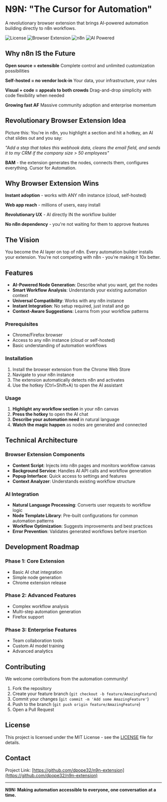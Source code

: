 # N9N: "The Cursor for Automation"

A revolutionary browser extension that brings AI-powered automation building directly to n8n workflows.

![License](https://img.shields.io/badge/license-MIT-blue.svg)
![Browser Extension](https://img.shields.io/badge/Browser-Extension-orange)
![n8n](https://img.shields.io/badge/n8n-Compatible-green)
![AI Powered](https://img.shields.io/badge/AI-Powered-blue)

## Why n8n IS the Future

**Open source = extensible**
Complete control and unlimited customization possibilities

**Self-hosted = no vendor lock-in**
Your data, your infrastructure, your rules

**Visual + code = appeals to both crowds**
Drag-and-drop simplicity with code flexibility when needed

**Growing fast AF**
Massive community adoption and enterprise momentum

## Revolutionary Browser Extension Idea

Picture this: You're in n8n, you highlight a section and hit a hotkey, an AI chat slides out and you say:

*"Add a step that takes this webhook data, cleans the email field, and sends it to my CRM if the company size > 50 employees"*

**BAM** - the extension generates the nodes, connects them, configures everything. Cursor for Automation.

## Why Browser Extension Wins

**Instant adoption** - works with ANY n8n instance (cloud, self-hosted)

**Web app reach** - millions of users, easy install

**Revolutionary UX** - AI directly IN the workflow builder

**No n8n dependency** - you're not waiting for them to approve features

## The Vision

You become the AI layer on top of n8n. Every automation builder installs your extension. You're not competing with n8n - you're making it 10x better.

## Features

- **AI-Powered Node Generation**: Describe what you want, get the nodes
- **Smart Workflow Analysis**: Understands your existing automation context
- **Universal Compatibility**: Works with any n8n instance
- **Instant Integration**: No setup required, just install and go
- **Context-Aware Suggestions**: Learns from your workflow patterns


### Prerequisites

- Chrome/Firefox browser
- Access to any n8n instance (cloud or self-hosted)
- Basic understanding of automation workflows

### Installation

1. Install the browser extension from the Chrome Web Store
2. Navigate to your n8n instance
3. The extension automatically detects n8n and activates
4. Use the hotkey (Ctrl+Shift+A) to open the AI assistant

### Usage

1. **Highlight any workflow section** in your n8n canvas
2. **Press the hotkey** to open the AI chat
3. **Describe your automation need** in natural language
4. **Watch the magic happen** as nodes are generated and connected

## Technical Architecture

### Browser Extension Components

- **Content Script**: Injects into n8n pages and monitors workflow canvas
- **Background Service**: Handles AI API calls and workflow generation
- **Popup Interface**: Quick access to settings and features
- **Context Analyzer**: Understands existing workflow structure

### AI Integration

- **Natural Language Processing**: Converts user requests to workflow logic
- **Node Template Library**: Pre-built configurations for common automation patterns
- **Workflow Optimization**: Suggests improvements and best practices
- **Error Prevention**: Validates generated workflows before insertion

## Development Roadmap

### Phase 1: Core Extension
- Basic AI chat integration
- Simple node generation
- Chrome extension release

### Phase 2: Advanced Features
- Complex workflow analysis
- Multi-step automation generation
- Firefox support

### Phase 3: Enterprise Features
- Team collaboration tools
- Custom AI model training
- Advanced analytics

## Contributing

We welcome contributions from the automation community!

1. Fork the repository
2. Create your feature branch (`git checkout -b feature/AmazingFeature`)
3. Commit your changes (`git commit -m 'Add some AmazingFeature'`)
4. Push to the branch (`git push origin feature/AmazingFeature`)
5. Open a Pull Request

## License

This project is licensed under the MIT License - see the [LICENSE](LICENSE) file for details.

## Contact

Project Link: [https://github.com/dpope32/n9n-extension](https://github.com/dpope32/n9n-extension)

---

**N9N: Making automation accessible to everyone, one conversation at a time.**
